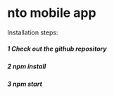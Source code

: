 # nto mobile app
Installation steps:
##### 1 Check out the github repository
##### 2 npm install
##### 3 npm start
